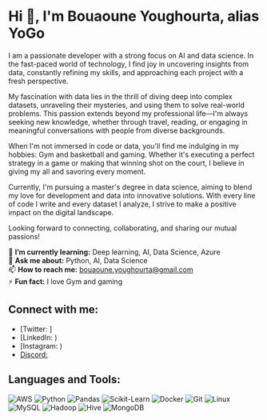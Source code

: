 # Hi 👋, I'm Bouaoune Youghourta, alias YoGo

I am a passionate developer with a strong focus on AI and data science. In the fast-paced world of technology, I find joy in uncovering insights from data, constantly refining my skills, and approaching each project with a fresh perspective.

My fascination with data lies in the thrill of diving deep into complex datasets, unraveling their mysteries, and using them to solve real-world problems. This passion extends beyond my professional life—I'm always seeking new knowledge, whether through travel, reading, or engaging in meaningful conversations with people from diverse backgrounds.

When I'm not immersed in code or data, you'll find me indulging in my hobbies: Gym and basketball and gaming. Whether it's executing a perfect strategy in a game or making that winning shot on the court, I believe in giving my all and savoring every moment.

Currently, I'm pursuing a master's degree in data science, aiming to blend my love for development and data into innovative solutions. With every line of code I write and every dataset I analyze, I strive to make a positive impact on the digital landscape.

Looking forward to connecting, collaborating, and sharing our mutual passions!

🌱 **I’m currently learning:** Deep learning, AI, Data Science, Azure  
💬 **Ask me about:** Python, AI, Data Science  
📫 **How to reach me:** bouaoune.youghourta@gmail.com  
⚡ **Fun fact:** I love Gym and gaming

## Connect with me:
- [Twitter: ]
- [LinkedIn: )
- [Instagram: )
- [Discord: ](#)

## Languages and Tools:
![AWS](https://img.shields.io/badge/AWS-232F3E?style=for-the-badge&logo=amazon-aws&logoColor=white)
![Python](https://img.shields.io/badge/Python-3776AB?style=for-the-badge&logo=python&logoColor=white)
![Pandas](https://img.shields.io/badge/Pandas-150458?style=for-the-badge&logo=pandas&logoColor=white)
![Scikit-Learn](https://img.shields.io/badge/Scikit_Learn-F7931E?style=for-the-badge&logo=scikit-learn&logoColor=white)
![Docker](https://img.shields.io/badge/Docker-2496ED?style=for-the-badge&logo=docker&logoColor=white)
![Git](https://img.shields.io/badge/Git-F05032?style=for-the-badge&logo=git&logoColor=white)
![Linux](https://img.shields.io/badge/Linux-FCC624?style=for-the-badge&logo=linux&logoColor=white)
![MySQL](https://img.shields.io/badge/MySQL-4479A1?style=for-the-badge&logo=mysql&logoColor=white)
![Hadoop](https://img.shields.io/badge/Hadoop-66CCFF?style=for-the-badge&logo=apache-hadoop&logoColor=black)
![Hive](https://img.shields.io/badge/Hive-FDEE21?style=for-the-badge&logo=apache-hive&logoColor=black)
![MongoDB](https://img.shields.io/badge/MongoDB-47A248?style=for-the-badge&logo=mongodb&logoColor=white)


